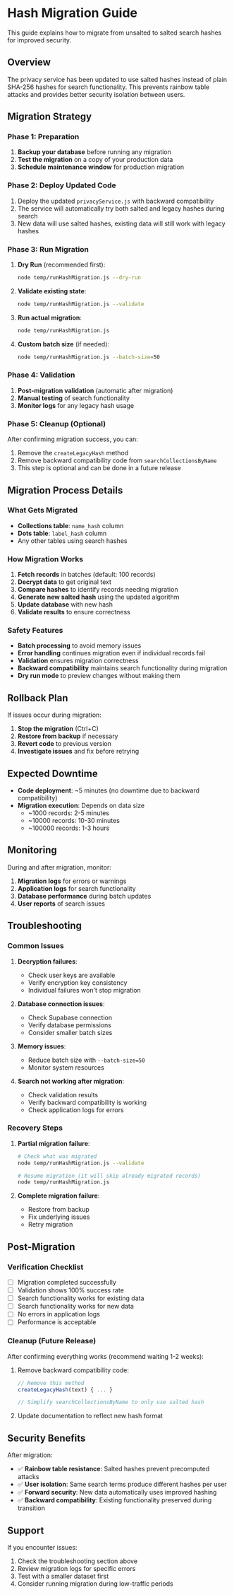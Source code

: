 # Hash Migration Guide

This guide explains how to migrate from unsalted to salted search hashes for improved security.

## Overview

The privacy service has been updated to use salted hashes instead of plain SHA-256 hashes for search functionality. This prevents rainbow table attacks and provides better security isolation between users.

## Migration Strategy

### Phase 1: Preparation
1. **Backup your database** before running any migration
2. **Test the migration** on a copy of your production data
3. **Schedule maintenance window** for production migration

### Phase 2: Deploy Updated Code
1. Deploy the updated `privacyService.js` with backward compatibility
2. The service will automatically try both salted and legacy hashes during search
3. New data will use salted hashes, existing data will still work with legacy hashes

### Phase 3: Run Migration
1. **Dry Run** (recommended first):
   ```bash
   node temp/runHashMigration.js --dry-run
   ```

2. **Validate existing state**:
   ```bash
   node temp/runHashMigration.js --validate
   ```

3. **Run actual migration**:
   ```bash
   node temp/runHashMigration.js
   ```

4. **Custom batch size** (if needed):
   ```bash
   node temp/runHashMigration.js --batch-size=50
   ```

### Phase 4: Validation
1. **Post-migration validation** (automatic after migration)
2. **Manual testing** of search functionality
3. **Monitor logs** for any legacy hash usage

### Phase 5: Cleanup (Optional)
After confirming migration success, you can:
1. Remove the `createLegacyHash` method
2. Remove backward compatibility code from `searchCollectionsByName`
3. This step is optional and can be done in a future release

## Migration Process Details

### What Gets Migrated
- **Collections table**: `name_hash` column
- **Dots table**: `label_hash` column
- Any other tables using search hashes

### How Migration Works
1. **Fetch records** in batches (default: 100 records)
2. **Decrypt data** to get original text
3. **Compare hashes** to identify records needing migration
4. **Generate new salted hash** using the updated algorithm
5. **Update database** with new hash
6. **Validate results** to ensure correctness

### Safety Features
- **Batch processing** to avoid memory issues
- **Error handling** continues migration even if individual records fail
- **Validation** ensures migration correctness
- **Backward compatibility** maintains search functionality during migration
- **Dry run mode** to preview changes without making them

## Rollback Plan

If issues occur during migration:

1. **Stop the migration** (Ctrl+C)
2. **Restore from backup** if necessary
3. **Revert code** to previous version
4. **Investigate issues** and fix before retrying

## Expected Downtime

- **Code deployment**: ~5 minutes (no downtime due to backward compatibility)
- **Migration execution**: Depends on data size
  - ~1000 records: 2-5 minutes
  - ~10000 records: 10-30 minutes
  - ~100000 records: 1-3 hours

## Monitoring

During and after migration, monitor:

1. **Migration logs** for errors or warnings
2. **Application logs** for search functionality
3. **Database performance** during batch updates
4. **User reports** of search issues

## Troubleshooting

### Common Issues

1. **Decryption failures**:
   - Check user keys are available
   - Verify encryption key consistency
   - Individual failures won't stop migration

2. **Database connection issues**:
   - Check Supabase connection
   - Verify database permissions
   - Consider smaller batch sizes

3. **Memory issues**:
   - Reduce batch size with `--batch-size=50`
   - Monitor system resources

4. **Search not working after migration**:
   - Check validation results
   - Verify backward compatibility is working
   - Check application logs for errors

### Recovery Steps

1. **Partial migration failure**:
   ```bash
   # Check what was migrated
   node temp/runHashMigration.js --validate
   
   # Resume migration (it will skip already migrated records)
   node temp/runHashMigration.js
   ```

2. **Complete migration failure**:
   - Restore from backup
   - Fix underlying issues
   - Retry migration

## Post-Migration

### Verification Checklist
- [ ] Migration completed successfully
- [ ] Validation shows 100% success rate
- [ ] Search functionality works for existing data
- [ ] Search functionality works for new data
- [ ] No errors in application logs
- [ ] Performance is acceptable

### Cleanup (Future Release)
After confirming everything works (recommend waiting 1-2 weeks):

1. Remove backward compatibility code:
   ```javascript
   // Remove this method
   createLegacyHash(text) { ... }
   
   // Simplify searchCollectionsByName to only use salted hash
   ```

2. Update documentation to reflect new hash format

## Security Benefits

After migration:
- ✅ **Rainbow table resistance**: Salted hashes prevent precomputed attacks
- ✅ **User isolation**: Same search terms produce different hashes per user
- ✅ **Forward security**: New data automatically uses improved hashing
- ✅ **Backward compatibility**: Existing functionality preserved during transition

## Support

If you encounter issues:
1. Check the troubleshooting section above
2. Review migration logs for specific errors
3. Test with a smaller dataset first
4. Consider running migration during low-traffic periods